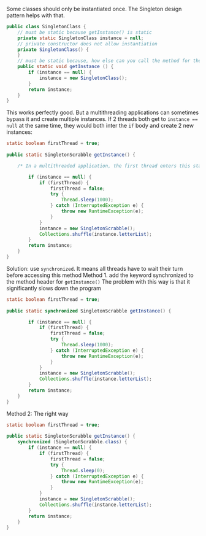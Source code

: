 Some classes should only be instantiated once. The Singleton design pattern helps with that.

```java
public class SingletonClass {
	// must be static because getInstance() is static
	private static SingletonClass instance = null;
	// private constructor does not allow instantiation
	private SingletonClass() {
	}
	// must be static because, how else can you call the method for the first time without being able to instantiate the class?
	public static void getInstance () {
		if (instance == null) {
			instance = new SingletonClass();
		}
		return instance;
	}
}
```

This works perfectly good. But a multithreading applications can sometimes bypass it and create multiple instances. If 2 threads both get to `instance == null` at the same time, they would both inter the `if` body and create 2 new instances:

```java
static boolean firstThread = true;  
  
public static SingletonScrabble getInstance() {

	/* In a multithreaded application, the first thread enters this statement, and sleeps. The second thread then enters, seeing the firstThread boolean value is now false, and proceeds to create an instance because instance is null at this point. Then, the first thread wakes up and creates a second instance, thereby ruining the whole point of the  Singleton design pattern */

        if (instance == null) {  
            if (firstThread) {  
                firstThread = false;  
                try {
                    Thread.sleep(1000);  
                } catch (InterruptedException e) {  
                    throw new RuntimeException(e);  
                }  
            }  
            instance = new SingletonScrabble();  
            Collections.shuffle(instance.letterList);  
        }  
        return instance;  
    }  
}
```

Solution: use `synchronized`. It means all threads have to wait their turn before accessing this method
Method 1. add the keyword synchronized to the method header for `getInstance()` 
The problem with this way is that it significantly slows down the program

```java
static boolean firstThread = true;  
  
public static synchronized SingletonScrabble getInstance() {

        if (instance == null) {  
            if (firstThread) {  
                firstThread = false;  
                try {
                    Thread.sleep(1000);  
                } catch (InterruptedException e) {  
                    throw new RuntimeException(e);  
                }  
            }  
            instance = new SingletonScrabble();  
            Collections.shuffle(instance.letterList);  
        }  
        return instance;  
    }  
}
```

Method 2: The right way
```java
static boolean firstThread = true;  
  
public static SingletonScrabble getInstance() {
    synchronized (SingletonScrabble.class) {  
        if (instance == null) {  
            if (firstThread) {  
                firstThread = false;  
                try {  
                    Thread.sleep(0);  
                } catch (InterruptedException e) {  
                    throw new RuntimeException(e);  
                }  
            }  
            instance = new SingletonScrabble();  
            Collections.shuffle(instance.letterList);  
        }  
        return instance;  
    }  
}
```